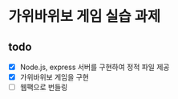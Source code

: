 # 가위바위보 게임 실습 과제

## todo

- [x] Node.js, express 서버를 구현하여 정적 파일 제공
- [x] 가위바위보 게임을 구현
- [ ] 웹팩으로 번들링
